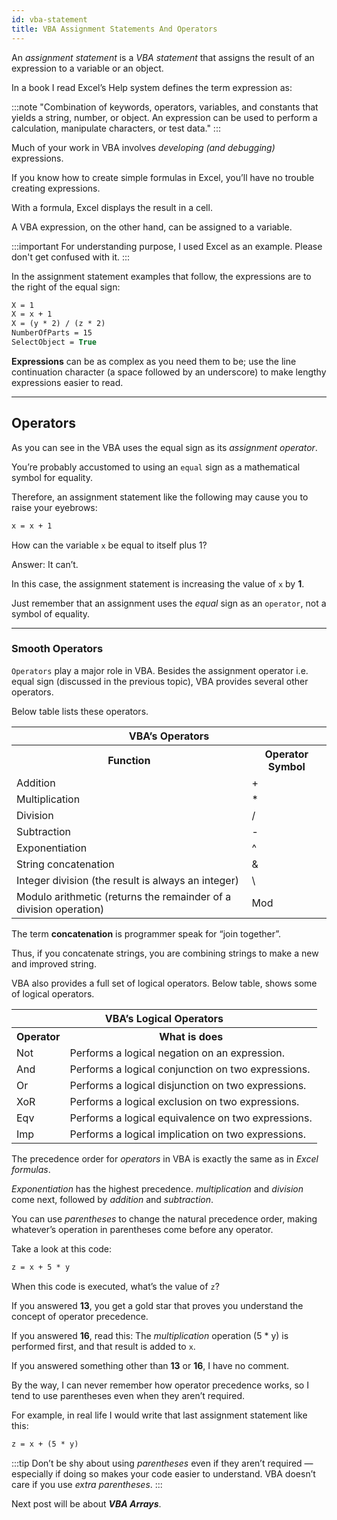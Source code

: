 ```yaml
---
id: vba-statement
title: VBA Assignment Statements And Operators
---
```


An *assignment statement* is a *VBA statement* that assigns the result of an expression to a variable or an object. 

In a book I read Excel’s Help system defines the term expression as: 

:::note
"Combination of keywords, operators, variables, and constants that yields a string, number, or object. An expression can be used to perform a calculation, manipulate characters, or test data." 
:::

Much of your work in VBA involves *developing (and debugging)* expressions. 

If you know how to create simple formulas in Excel, you’ll have no trouble creating expressions. 

With a formula, Excel displays the result in a cell. 

A VBA expression, on the other hand, can be assigned to a variable. 

:::important
For understanding purpose, I used Excel as an example. Please don't get confused with it. 
:::

In the assignment statement examples that follow, the expressions are to the right of the equal sign: 

```vb
X = 1
X = x + 1
X = (y * 2) / (z * 2)
NumberOfParts = 15
SelectObject = True
```

**Expressions** can be as complex as you need them to be; use the line continuation character (a space followed by an underscore) to make lengthy expressions easier to read. 

---

## Operators

As you can see in the VBA uses the equal sign as its *assignment operator*. 

You’re probably accustomed to using an `equal` sign as a mathematical symbol for equality. 

Therefore, an assignment statement like the following may cause you to raise your eyebrows: 

```vb
x = x + 1
```

How can the variable `x` be equal to itself plus 1? 

Answer: It can’t. 

In this case, the assignment statement is increasing the value of `x` by **1**. 

Just remember that an assignment uses the *equal* sign as an `operator`, not a symbol of equality. 

---

### Smooth Operators

`Operators` play a major role in VBA. Besides the assignment operator i.e. equal sign (discussed in the previous topic), VBA provides several other operators. 

Below table lists these operators. 

<table class="w3-table-all w3-mobile w3-card-4">
    <tr>
        <th class="w3-center" colspan="2">VBA’s Operators</th>
    </tr>
    <tr>
        <th>Function</th>
        <th>Operator Symbol</th>
    </tr>
    <tr>
        <td>Addition</td>
        <td>+</td>
    </tr>
    <tr>
        <td>Multiplication</td>
        <td>*</td>
    </tr>
    <tr>
        <td>Division</td>
        <td>/</td>
    </tr>
    <tr>
        <td>Subtraction</td>
        <td>-</td>
    </tr>
    <tr>
        <td>Exponentiation</td>
        <td>^</td>
    </tr>
    <tr>
        <td>String concatenation</td>
        <td>&#38;</td>
    </tr>
    <tr>
        <td>Integer division (the result is always an integer)</td>
        <td>\</td>
    </tr>
    <tr>
        <td>Modulo arithmetic (returns the remainder of a division operation)</td>
        <td>Mod</td>
    </tr>
</table>

The term **concatenation** is programmer speak for “join together”. 

Thus, if you concatenate strings, you are combining strings to make a new and improved string. 

VBA also provides a full set of logical operators. Below table, shows some of logical operators. 

<table class="w3-table-all w3-mobile w3-card-4">
    <tr>
        <th class="w3-center" colspan="2">VBA’s Logical Operators</th>
    </tr>
    <tr>
        <th>Operator</th>
        <th>What is does</th>
    </tr>
    <tr>
        <td>Not</td>
        <td>Performs a logical negation on an expression.</td>
    </tr>
    <tr>
        <td>And</td>
        <td>Performs a logical conjunction on two expressions.</td>
    </tr>
    <tr>
        <td>Or</td>
        <td>Performs a logical disjunction on two expressions.</td>
    </tr>
    <tr>
        <td>XoR</td>
        <td>Performs a logical exclusion on two expressions.</td>
    </tr>
    <tr>
        <td>Eqv</td>
        <td>Performs a logical equivalence on two expressions.</td>
    </tr>
    <tr>
        <td>Imp</td>
        <td>Performs a logical implication on two expressions.</td>
    </tr>
</table> 

The precedence order for *operators* in VBA is exactly the same as in *Excel formulas*. 

*Exponentiation* has the highest precedence. *multiplication* and *division* come next, followed by *addition* and *subtraction*. 

You can use *parentheses* to change the natural precedence order, making whatever’s operation in parentheses come before any operator. 

Take a look at this code: 

```vb
z = x + 5 * y
```

When this code is executed, what’s the value of `z`? 

If you answered **13**, you get a gold star that proves you understand the concept of operator precedence. 

If you answered **16**, read this: The *multiplication* operation (5 * y) is performed first, and that result is added to `x`. 

If you answered something other than **13** or **16**, I have no comment.

By the way, I can never remember how operator precedence works, so I tend to use parentheses even when they aren’t required. 

For example, in real life I would write that last assignment statement like this: 

```vb
z = x + (5 * y)
```

:::tip
Don’t be shy about using *parentheses* even if they aren’t required — especially if doing so makes your code easier to understand. VBA doesn’t care if you use *extra parentheses*. 
:::

Next post will be about ***VBA Arrays***.

